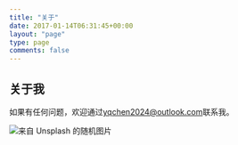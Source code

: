 ```yaml
---
title: "关于"
date: 2017-01-14T06:31:45+00:00
layout: "page"
type: page
comments: false
---
```


## 关于我

如果有任何问题，欢迎通过<yqchen2024@outlook.com>联系我。

![来自 Unsplash 的随机图片](https://source.unsplash.com/random/1000x500)
